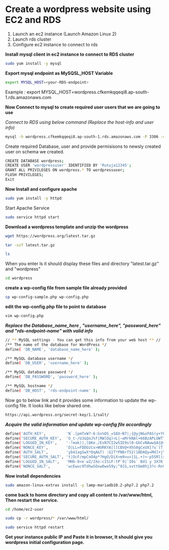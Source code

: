 # Create a wordpress website using EC2 and RDS

1. Launch an ec2 instance (Launch Amazon Linux 2)
2. Launch rds cluster 
3. Configure ec2 instance to connect to rds


**Install mysql client in ec2 instance to connect to RDS cluster**

```bash
sudo yum install -y mysql
```

**Export mysql endpoint as MySQSL_HOST Variable**

```bash
export MYSQL_HOST=<your-RDS-endpoint>
```

Example : export MYSQL_HOST=wordpress.cfkemkqqeqi8.ap-south-1.rds.amazonaws.com


**Now Connect to mysql to create required user users that we are going to use**

*Connect to RDS using below command (Replace the host-info and user info)*

```bash
mysql -h wordpress.cfkemkqqeqi8.ap-south-1.rds.amazonaws.com -P 3306 -u admin -p
```

Create required Database, user and provide permisisons to newsly created user on schema we created.

```bash
CREATE DATABASE wordpress;
CREATE USER 'wordpressuser' IDENTIFIED BY 'Rutuja12345';
GRANT ALL PRIVILEGES ON wordpress.* TO wordpressuser;
FLUSH PRIVILEGES;
Exit
```

**Now Install and configure apache**

```bash
sudo yum install -y httpd
```
Start Apache Service

```bash
sudo service httpd start
```

**Download a wordpress template and unzip the wordpress**

```bash
wget https://wordpress.org/latest.tar.gz
```

```bash
tar -xzf latest.tar.gz
```

```bash
ls
```

When you enter ls it should display these files and directory "latest.tar.gz" and "wordpress"

```bash
cd wordpress
```

**create a wp-config file from sample file already provided**

```bash
cp wp-config-sample.php wp-config.php
```

**edit the wp-config.php file to point to database**

```bash
vim wp-config.php
```

***Replace the Database_name_here , "username_here", "password_here" and "rds-endpoint-name" with valid info***

```bash
// ** MySQL settings - You can get this info from your web host ** //
/** The name of the database for WordPress */
define( 'DB_NAME', 'database_name_here' );

/** MySQL database username */
define( 'DB_USER', 'username_here' );

/** MySQL database password */
define( 'DB_PASSWORD', 'password_here' );

/** MySQL hostname */
define( 'DB_HOST', 'rds-endpoint-name' );
```


Now go to below link and it provides some information to update the wp-config file. It looks like below shared one.

```bash
https://api.wordpress.org/secret-key/1.1/salt/
```

***Acquire the valid information and update wp-config file accordingly***

```bash
define('AUTH_KEY',         'N`.[pmTxW?-6:Gx%OS_=S8X~N7|;{@yjN&xPAS(y+Ykdxf).oA-+3M/Q9Jyt#?&H');
define('SECURE_AUTH_KEY',  'O_t-/UJ&QoJ%f|RW[Dq)<L|~aMrkNAl+66BzAPLUWTTQNSKc/O#<_|g:UiKZ%8{Y');
define('LOGGED_IN_KEY',    '-!mak)|,lbKe./EsN7CI2w5IE9sl0-GbCvNAww$A{@~ot`@oHkMf2y~1_|M]-nOk');
define('NONCE_KEY',        'D|LL=FDDOzCx>WURKYA[l[CBV@+XhS0gCxUX[?u`)T)8o)a-uIXe(LSI w}^7pHQ');
define('AUTH_SALT',        'yb41agSwX*OqA&f) :G}T*PN8rf52(1BDAQy=Md]+jYW0o0C,4|u|k66`t*N,gxx');
define('SECURE_AUTH_SALT', 't|OcF/mpCnO4p*?HgO/DiX>m9=u>}1L.+)>-p5SRl|> ;iRB8^AI+)zY/llP3N+K');
define('LOGGED_IN_SALT',   'MHb-8<e wZ/2Xo:cISiF:tP`9|`I0s` Bd1 y 3X7K|c~-6S^`0[J2@IuSBdE+Wa');
define('NONCE_SALT',       'wcEwuc9TdhwSOxw0we59y;^8{G,xvtt6m0hj3?c-Rn9PglVr/OKg#QjCbyH|7Jb{');
```

**Now install dependencies**

```bash
sudo amazon-linux-extras install -y lamp-mariadb10.2-php7.2 php7.2
```

**come back to home directory and copy all content to /var/www/html, Then restart the service.**

```bash
cd /home/ec2-user
```

```bash
sudo cp -r wordpress/* /var/www/html/
```
```bash
sudo service httpd restart
```

**Get your instance public IP and Paste it in browser, It should give you wordpress initial configuration page.** 
